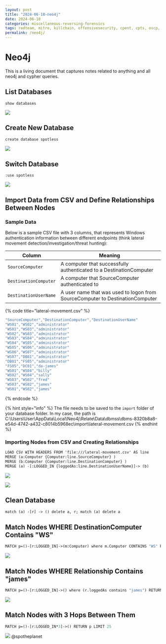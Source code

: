 ```yaml
---
layout: post
title: "2024-06-18-neo4j"
date: 2024-06-18
categories: miscellaneous-reversing-forensics
tags: redteam, mitre, killchain, offensivesecurity, cpent, cpts, oscp, exploit
permalink: /neo4j/
---
```


# Neo4j

This is a living document that captures notes related to anything and all neo4j and cypher queries.

## List Databases

```
show databases 
```

![](<../.gitbook/assets/image (732).png>)

## Create New Database

```graphql
create database spotless
```

![](<../.gitbook/assets/image (731).png>)

## Switch Database

```
:use spotless
```

![](<../.gitbook/assets/image (733).png>)

## Import Data from CSV and Define Relationships Between Nodes

### Sample Data

Below is a sample CSV file with 3 columns, that represents Windows authentication information between different endpoints (think lateral movement detection/investigation/threat hunting):

| Column                | Meaning                                                                       |
| --------------------- | ----------------------------------------------------------------------------- |
| `SourceComputer`      | A computer that successfully authenticated to a DestinationComputer           |
| `DestinationComputer` | A computer that SourceComputer authenticated to                               |
| `DestinationUserName` | A user name that was used to logon from SourceComputer to DestinationComputer |

{% code title="lateral-movement.csv" %}
```scala
"SourceComputer","DestinationComputer","DestinationUserName"
"WS01","WS02","administrator"
"WS01","WS03","administrator"
"WS02","WS03","administrator"
"WS03","WS04","administrator"
"WS04","WS05","administrator"
"WS05","WS06","administrator"
"WS06","WS07","administrator"
"WS07","DB01","administrator"
"DB01","FS05","administrator"
"FS05","DC01","da-james"
"WS01","WS04","billy"
"WS02","WS04","sally"
"WS03","WS02","fred"
"WS03","WS02","james"
"WS01","WS02","james"
```
{% endcode %}

{% hint style="info" %}
The file needs to be saved to the `import` folder of your database folder. In my case, the path is C:\Users\User\AppData\Local\Neo4j\Relate\Data\dbmss\dbms-8320b8a8-e54d-4742-a432-c8014b5968ec\import\lateral-movement.csv
{% endhint %}

### Importing Nodes from CSV and Creating Relationships

```graphql
LOAD CSV WITH HEADERS FROM 'file:///lateral-movement.csv' AS line
MERGE (a:Computer {Computer:line.SourceComputer} )
MERGE (b:Computer {Computer:line.DestinationComputer} )
MERGE (a) -[:LOGGED_IN {loggedAs:line.DestinationUserName}]-> (b)
```

![](<../.gitbook/assets/image (735).png>)

![](<../.gitbook/assets/image (736).png>)

## Clean Database

```graphql
match (a) -[r] -> () delete a, r; match (a) delete a
```

## Match Nodes WHERE DestinationComputer Contains "WS"

```graphql
MATCH p=()-[r:LOGGED_IN]->(m:Computer) where m.Computer CONTAINS "WS" RETURN p LIMIT 25
```

![](<../.gitbook/assets/image (737).png>)

## Match Nodes WHERE Relationship Contains "james"

```graphql
MATCH p=()-[r:LOGGED_IN]->() where (r.loggedAs contains "james") RETURN p LIMIT 25
```

![](<../.gitbook/assets/image (741).png>)

## Match Nodes with 3 Hops Between Them

```graphql
MATCH p=()-[r:LOGGED_IN*3]->() RETURN p LIMIT 25
```

![](<../.gitbook/assets/image (740).png>)
@spotheplanet
